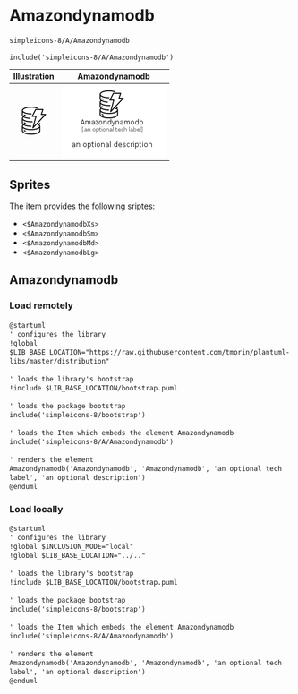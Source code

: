 # Amazondynamodb


```text
simpleicons-8/A/Amazondynamodb
```

```text
include('simpleicons-8/A/Amazondynamodb')
```



| Illustration | Amazondynamodb |
| :---: | :---: |
| ![illustration for Illustration](../../simpleicons-8/A/Amazondynamodb.png) | ![illustration for Amazondynamodb](../../simpleicons-8/A/Amazondynamodb.Local.png) |



## Sprites
The item provides the following sriptes:

- `<$AmazondynamodbXs>`
- `<$AmazondynamodbSm>`
- `<$AmazondynamodbMd>`
- `<$AmazondynamodbLg>`





## Amazondynamodb

### Load remotely
```plantuml
@startuml
' configures the library
!global $LIB_BASE_LOCATION="https://raw.githubusercontent.com/tmorin/plantuml-libs/master/distribution"

' loads the library's bootstrap
!include $LIB_BASE_LOCATION/bootstrap.puml

' loads the package bootstrap
include('simpleicons-8/bootstrap')

' loads the Item which embeds the element Amazondynamodb
include('simpleicons-8/A/Amazondynamodb')

' renders the element
Amazondynamodb('Amazondynamodb', 'Amazondynamodb', 'an optional tech label', 'an optional description')
@enduml
```

### Load locally
```plantuml
@startuml
' configures the library
!global $INCLUSION_MODE="local"
!global $LIB_BASE_LOCATION="../.."

' loads the library's bootstrap
!include $LIB_BASE_LOCATION/bootstrap.puml

' loads the package bootstrap
include('simpleicons-8/bootstrap')

' loads the Item which embeds the element Amazondynamodb
include('simpleicons-8/A/Amazondynamodb')

' renders the element
Amazondynamodb('Amazondynamodb', 'Amazondynamodb', 'an optional tech label', 'an optional description')
@enduml
```

